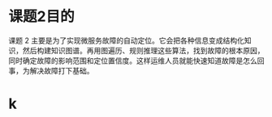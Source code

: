 # 课题2目的
课题 2 主要是为了实现微服务故障的自动定位。它会把各种信息变成结构化知识，然后构建知识图谱。再用图遍历、规则推理这些算法，找到故障的根本原因，同时确定故障的影响范围和定位置信度。这样运维人员就能快速知道故障是怎么回事，为解决故障打下基础。

# k
<!--stackedit_data:
eyJoaXN0b3J5IjpbLTE1MjMzMjkxMzNdfQ==
-->
